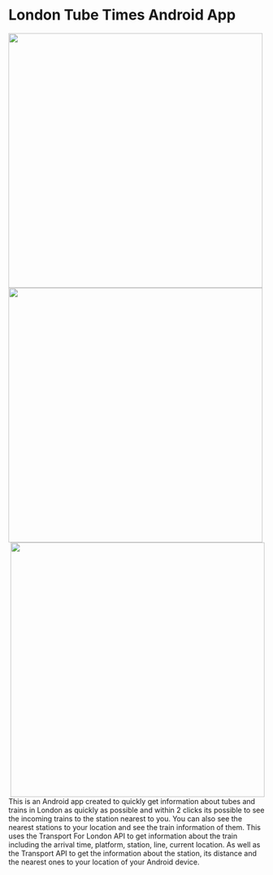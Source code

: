 # London Tube Times Android App

<a href="url"><img src="http://miteyan.com/img/Apps/train3.png" align="left" height="500" ></a>
<a href="url"><img src="http://miteyan.com/img/Apps/train2.png" align="middle" height="500" ></a>
<a href="url"><img src="http://miteyan.com/img/Apps/train1.png" align="right" height="500" ></a>

<br>
This is an Android app created to quickly get information about tubes and trains in London
              as quickly as possible and within 2 clicks its possible to see the incoming trains to the station nearest to you. You can also see the nearest stations to your location and see the train information of them. This uses the Transport For London API to get information about the train including the arrival time, platform, station, line, current location. As well as the Transport API to get the information about the station, its distance and the nearest ones to your location of your Android device. 
